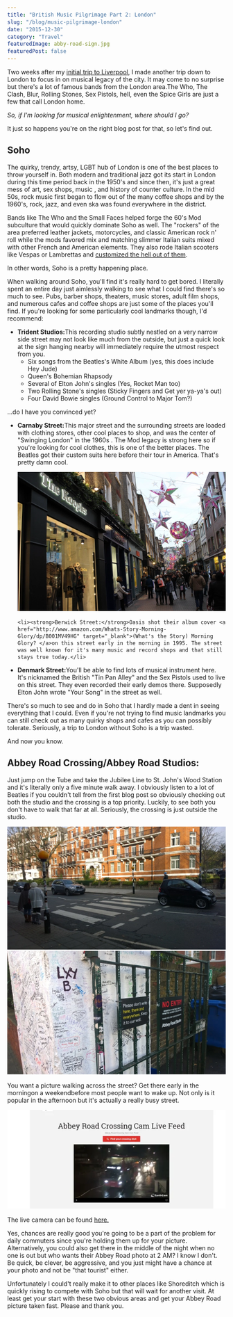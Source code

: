 ```yaml
---
title: "British Music Pilgrimage Part 2: London"
slug: "/blog/music-pilgrimage-london"
date: "2015-12-30"
category: "Travel"
featuredImage: abby-road-sign.jpg
featuredPost: false
---
```

Two weeks after my <a href="http://theladstravelguide.com/2015/11/08/british-music-pilgrimage-part-one-liverpool/" target="_blank">initial trip to Liverpool</a>, I made another trip down to London to focus in on musical legacy of the city. It may come to no surprise but there's a lot of famous bands from the London area.The Who, The Clash, Blur, Rolling Stones, Sex Pistols, hell, even the Spice Girls are just a few that call London home.

<em>So, if I'm looking for musical enlightenment, where should I go?</em>

It just so happens you're on the right blog post for that, so let's find out.

<h2>Soho</h2>

The quirky, trendy, artsy, LGBT hub of London is one of the best places to throw yourself in. Both modern and traditional jazz got its start in London during this time period back in the 1950's and since then, it's just a great mess of art, sex shops, music , and history of counter culture. In the mid 50s, rock music first began to flow out of the many coffee shops and by the 1960's, rock, jazz, and even ska was found everywhere in the district.

Bands like The Who and the Small Faces helped forge the 60's Mod subculture that would quickly dominate Soho as well. The "rockers" of the area preferred leather jackets, motorcycles, and classic American rock n' roll while the mods favored mix and matching slimmer Italian suits mixed with other French and American elements. They also rode Italian scooters like Vespas or Lambrettas and <a href="https://www.google.co.uk/search?q=mod+scooters&amp;espv=2&amp;biw=1920&amp;bih=955&amp;source=lnms&amp;tbm=isch&amp;sa=X&amp;ved=0ahUKEwj-xZyMjMXJAhVI6xQKHWrZDWcQ_AUIBigB#imgrc=VVlSoI_nMSa4OM%3A" target="_blank">customized the hell out of them</a>.

In other words, Soho is a pretty happening place.

When walking around Soho, you'll find it's really hard to get bored. I literally spent an entire day just aimlessly walking to see what I could find there's so much to see. Pubs, barber shops, theaters, music stores, adult film shops, and numerous cafes and coffee shops are just some of the places you'll find. If you're looking for some particularly cool landmarks though, I'd recommend:
<ul>
 	<li><strong>Trident Studios:</strong>This recording studio subtly nestled on a very narrow side street may not look like much from the outside, but just a quick look at the sign hanging nearby will immediately require the utmost respect from you.
    <ul>
        <li>Six songs from the Beatles's White Album (yes, this does include Hey Jude)</li>
        <li>Queen's Bohemian Rhapsody</li>
        <li>Several of Elton John's singles (Yes, Rocket Man too)</li>
        <li>Two Rolling Stone's singles (Sticky Fingers and Get yer ya-ya's out)</li>
        <li>Four David Bowie singles (Ground Control to Major Tom?)</li>
    </ul>
</ul>

...do I have you convinced yet?

<ul>
 	<li><strong>Carnaby Street:</strong>This major street and the surrounding streets are loaded with clothing stores, other cool places to shop, and was the center of "Swinging London" in the 1960s . The Mod legacy is strong here so if you're looking for cool clothes, this is one of the better places. The Beatles got their custom suits here before their tour in America. That's pretty damn cool.</l1>

![Carnaby Street during Christmas time](./carnaby-street.webp)

 	<li><strong>Berwick Street:</strong>Oasis shot their album cover <a href="http://www.amazon.com/Whats-Story-Morning-Glory/dp/B001MV49HG" target="_blank">(What's the Story) Morning Glory? </a>on this street early in the morning in 1995. The street was well known for it's many music and record shops and that still stays true today.</li>
</ul>
<ul>
 	<li><strong>Denmark Street:</strong>You'll be able to find lots of musical instrument here. It's nicknamed the British "Tin Pan Alley" and the Sex Pistols used to live on this street. They even recorded their early demos there. Supposedly Elton John wrote "Your Song" in the street as well.</li>
</ul>

There's so much to see and do in Soho that I hardly made a dent in seeing everything that I could. Even if you're not trying to find music landmarks you can still check out as many quirky shops and cafes as you can possibly tolerate. Seriously, a trip to London without Soho is a trip wasted.

And now you know.
<h2>Abbey Road Crossing/Abbey Road Studios:</h2>

Just jump on the Tube and take the Jubilee Line to St. John's Wood Station and it's literally only a five minute walk away. I obviously listen to a lot of Beatles if you couldn't tell from the first blog post so obviously checking out both the studio and the crossing is a top priority. Luckily, to see both you don't have to walk that far at all. Seriously, the crossing is just outside the studio.

![A surprisingly empty shot of the crossing. Notice how its actually a busy road.](./abbey-road-crossing.webp)
![You can easily spend a day just reading everything on the wall. Most of it doesn't even make sense.](./abbey-road-wall.webp)

You want a picture walking across the street? Get there early in the morningon a weekendbefore most people want to wake up. Not only is it popular in the afternoon but it's actually a really busy street.

![See the crossing? Me neither. I wish you the best of luck getting the perfect shot.](./abbey-road-cam.webp)

The live camera can be found <a href="http://www.abbeyroad.com/crossing" target="_blank">here.</a>

Yes, chances are really good you're going to be a part of the problem for daily commuters since you're holding them up for your picture. Alternatively, you could also get there in the middle of the night when no one is out but who wants their Abbey Road photo at 2 AM? I know I don't. Be quick, be clever, be aggressive, and you just might have a chance at your photo and not be "that tourist" either.

Unfortunately I could't really make it to other places like Shoreditch which is quickly rising to compete with Soho but that will wait for another visit. At least get your start with these two obvious areas and get your Abbey Road picture taken fast. Please and thank you.



